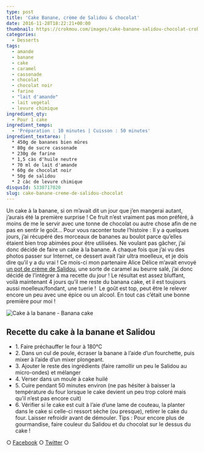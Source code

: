 ```yaml
---
type: post
title: 'Cake Banane, crème de Salidou & chocolat'
date: 2016-11-28T18:22:21+00:00
thumbnail: https://crokmou.com/images/cake-banane-salidou-chocolat-crokmou-blog-culinaire-belge.jpg
categories:
  - Desserts
tags:
  - amande
  - banane
  - cake
  - caramel
  - cassonade
  - chocolat
  - chocolat noir
  - farine
  - "lait d'amande"
  - lait vegetal
  - levure chimique
ingredient_qty:
  - Pour 1 cake
ingredient_temps:
  - 'Préparation : 10 minutes | Cuisson : 50 minutes'
ingredient_textarea: |
  * 450g de bananes bien mûres
  * 80g de sucre cassonade
  * 230g de farine
  * 1,5 càs d'huile neutre
  * 70 ml de lait d'amande
  * 60g de chocolat noir
  * 50g de salidou
  * 2 càc de levure chimique
disqusId: 5338717020
slug: cake-banane-creme-de-salidou-chocolat
---
```


Un cake à la banane, si on m’avait dit un jour que j’en mangerai autant, j’aurais été la première surprise ! Ce fruit n’est vraiment pas mon préféré, à moins de me le servir avec une tonne de chocolat ou autre chose afin de ne pas en sentir le goût… Pour vous raconter toute l’histoire : Il y a quelques jours, j’ai récupéré des morceaux de bananes au boulot parce qu’elles étaient bien trop abimées pour être utilisées. Ne voulant pas gâcher, j’ai donc décidé de faire un cake à la banane. A chaque fois que j’ai vu des photos passer sur Internet, ce dessert avait l’air ultra moelleux, et je dois dire qu’il y a du vrai ! Ce mois-ci mon partenaire Alice Délice m’avait envoyé [un pot de crème de Salidou](https://www.alicedelice.com/confiture-coulis/creme-de-salidou-220g-1012577.html), une sorte de caramel au beurre salé, j’ai donc décidé de l’intégrer à ma recette du jour ! Le résultat est assez bluffant, voilà maintenant 4 jours qu’il me reste du banana cake, et il est toujours aussi moelleux/fondant, une tuerie !  Le goût est top, peut être le relever encore un peu avec une épice ou un alcool. En tout cas c’était une bonne première pour moi !

![Cake à la banane - Banana cake](https://crokmou.com/images/cake-banane-salidou-chocolat-crokmou-blog-culinaire-belge-2_nhaldd.jpg)

## **Recette du cake à la banane et Salidou**

* 1\. Faire préchauffer le four à 180°C
* 2\. Dans un cul de poule, écraser la banane à l’aide d’un fourchette, puis mixer à l’aide d’un mixer plongeant.
* 3\. Ajouter le reste des ingrédients (faire ramollir un peu le Salidou au micro-ondes) et mélanger
* 4\. Verser dans un moule à cake huilé
* 5\. Cuire pendant 50 minutes environ (ne pas hésiter à baisser la température du four lorsque le cake devient un peu trop coloré mais qu’il n’est pas encore cuit)
* 6\. Vérifier si le cake est cuit à l’aie d’une lame de couteau, la planter dans le cake si celle-ci ressort sèche (ou presque), retirer le cake du four. Laisser refroidir avant de démouler. Tips : Pour encore plus de gourmandise, faire couleur du Salidou et du chocolat sur le dessus du cake !

○ [Facebook](https://www.facebook.com/crokmou.blog) ○ [Twitter](https://twitter.com/Crokmou) ○